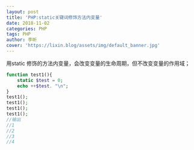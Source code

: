 ```yaml
---
layout: post
title: 'PHP:static关键词修饰方法内变量'
date: 2018-11-02
categories: PHP
tags: PHP
author: 李昕
cover: 'https://lixin.blog/assets/img/default_banner.jpg'
---
```


用static 修饰的方法内变量，会改变变量的生命周期，但不改变变量的作用域；

```php
function test1(){
    static $test = 0; 
    echo ++$test. "\n";
}
test1();
test1();
test1();
test1();
//输出
//1
//2
//3
//4
```